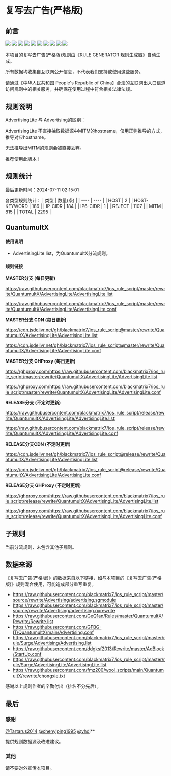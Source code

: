 # 复写去广告(严格版)

## 前言

![](https://shields.io/badge/-移除重复规则-ff69b4) ![](https://shields.io/badge/-DOMAIN与DOMAIN--SUFFIX合并-green) ![](https://shields.io/badge/-DOMAIN--SUFFIX间合并-critical) ![](https://shields.io/badge/-DOMAIN与DOMAIN--KEYWORD合并-9cf) ![](https://shields.io/badge/-DOMAIN--SUFFIX与DOMAIN--KEYWORD合并-blue) ![](https://shields.io/badge/-IP--CIDR(6)合并-blueviolet) ![](https://shields.io/badge/-MITM--HOSTNAME合并-brightgreen) ![](https://shields.io/badge/-QuantumultX定制化规则-7cd1e3) ![](https://shields.io/badge/-正则推导HOSTNAME-033da7) ![](https://shields.io/badge/-URL--REGEX转REWRITE-945431) 

本项目的复写去广告(严格版)规则由《RULE GENERATOR 规则生成器》自动生成。

所有数据均收集自互联网公开信息，不代表我们支持或使用这些服务。

请通过【中华人民共和国 People's Republic of China】合法的互联网出入口信道访问规则中的相关服务，并确保在使用过程中符合相关法律法规。
## 规则说明
AdvertisingLite 与 Advertising的区别：

AdvertisingLite 不直接抽取数据源中MITM的hostname，仅用正则推导的方式，推导对应hostname。

无法推导出MITM的规则会被直接丢弃。

推荐使用此版本！

## 规则统计

最后更新时间：2024-07-11 02:15:01

各类型规则统计：
| 类型 | 数量(条)  | 
| ---- | ----  |
| HOST | 2  | 
| HOST-KEYWORD | 186  | 
| IP-CIDR | 184  | 
| IP6-CIDR | 1  | 
| REJECT | 1107  | 
| MITM | 815  | 
| TOTAL | 2295  | 


## QuantumultX 

#### 使用说明
- AdvertisingLite.list，为QuantumultX分流规则。

#### 规则链接
**MASTER分支 (每日更新)**

https://raw.githubusercontent.com/blackmatrix7/ios_rule_script/master/rewrite/QuantumultX/AdvertisingLite/AdvertisingLite.list

https://raw.githubusercontent.com/blackmatrix7/ios_rule_script/master/rewrite/QuantumultX/AdvertisingLite/AdvertisingLite.conf

**MASTER分支 CDN (每日更新)**

https://cdn.jsdelivr.net/gh/blackmatrix7/ios_rule_script@master/rewrite/QuantumultX/AdvertisingLite/AdvertisingLite.list

https://cdn.jsdelivr.net/gh/blackmatrix7/ios_rule_script@master/rewrite/QuantumultX/AdvertisingLite/AdvertisingLite.conf

**MASTER分支 GHProxy (每日更新)**

https://ghproxy.com/https://raw.githubusercontent.com/blackmatrix7/ios_rule_script/master/rewrite/QuantumultX/AdvertisingLite/AdvertisingLite.list

https://ghproxy.com/https://raw.githubusercontent.com/blackmatrix7/ios_rule_script/master/rewrite/QuantumultX/AdvertisingLite/AdvertisingLite.conf

**RELEASE分支 (不定时更新)**

https://raw.githubusercontent.com/blackmatrix7/ios_rule_script/release/rewrite/QuantumultX/AdvertisingLite/AdvertisingLite.list

https://raw.githubusercontent.com/blackmatrix7/ios_rule_script/release/rewrite/QuantumultX/AdvertisingLite/AdvertisingLite.conf

**RELEASE分支CDN (不定时更新)**

https://cdn.jsdelivr.net/gh/blackmatrix7/ios_rule_script@release/rewrite/QuantumultX/AdvertisingLite/AdvertisingLite.list

https://cdn.jsdelivr.net/gh/blackmatrix7/ios_rule_script@release/rewrite/QuantumultX/AdvertisingLite/AdvertisingLite.conf

**RELEASE分支 GHProxy (不定时更新)**

https://ghproxy.com/https://raw.githubusercontent.com/blackmatrix7/ios_rule_script/release/rewrite/QuantumultX/AdvertisingLite/AdvertisingLite.list

https://ghproxy.com/https://raw.githubusercontent.com/blackmatrix7/ios_rule_script/release/rewrite/QuantumultX/AdvertisingLite/AdvertisingLite.conf

## 子规则

当前分流规则，未包含其他子规则。


## 数据来源

《复写去广告(严格版)》的数据来自以下链接，如与本项目的《复写去广告(严格版)》规则混合使用，可能造成部分重写重复。

- https://raw.githubusercontent.com/blackmatrix7/ios_rule_script/master/source/rewrite/Advertising/advertising.sgmodule
- https://raw.githubusercontent.com/blackmatrix7/ios_rule_script/master/source/rewrite/Advertising/advertising.qxrewrite
- https://raw.githubusercontent.com/GeQ1an/Rules/master/QuantumultX/Rewrite/Rewrite.list
- https://raw.githubusercontent.com/GFBG-IT/QuantumultX/main/Advertising.conf
- https://raw.githubusercontent.com/blackmatrix7/ios_rule_script/master/rule/Surge/Advertising/Advertising.list
- https://raw.githubusercontent.com/ddgksf2013/Rewrite/master/AdBlock/StartUp.conf
- https://raw.githubusercontent.com/blackmatrix7/ios_rule_script/master/rule/Surge/AdvertisingLite/AdvertisingLite.list
- https://raw.githubusercontent.com/fmz200/wool_scripts/main/QuantumultX/rewrite/chongxie.txt


感谢以上规则作者的辛勤付出（排名不分先后）。

## 最后

### 感谢

[@Tartarus2014](https://github.com/Tartarus2014)  [@chenyiping1995](https://github.com/chenyiping1995) [@vhdj](https://github.com/vhdj)**

提供规则数据源及改进建议。

### 其他

请不要对外宣传本项目。